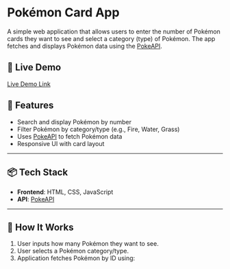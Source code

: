 # Pokémon Card App
A simple web application that allows users to enter the number of Pokémon cards they want to see and select a category (type) of Pokémon. The app fetches and displays Pokémon data using the [PokeAPI](https://pokeapi.co/).

## 🔗 Live Demo

[Live Demo Link](https://pokemon-cards-app-devadarshh.netlify.app/)


## 🚀 Features

- Search and display Pokémon by number
- Filter Pokémon by category/type (e.g., Fire, Water, Grass)
- Uses [PokeAPI](https://pokeapi.co/) to fetch Pokémon data
- Responsive UI with card layout

---

## 📦 Tech Stack

- **Frontend**: HTML, CSS, JavaScript
- **API**: [PokeAPI](https://pokeapi.co/)

---

## 📄 How It Works

1. User inputs how many Pokémon they want to see.
2. User selects a Pokémon category/type.
3. Application fetches Pokémon by ID using:


